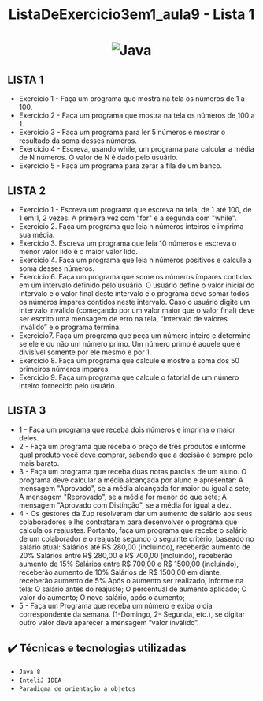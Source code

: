 # <h1 align="center">ListaDeExercicio3em1_aula9 - Lista 1</h1>
# <h1 align="center">![Java](https://img.shields.io/badge/java-%23ED8B00.svg?style=for-the-badge&logo=openjdk&logoColor=white)</h1>


 ##  LISTA 1

* Exercício 1 - Faça um programa que mostra na tela os números de 1 a 100.
* Exercício 2 - Faça um programa que mostra na tela os números de 100 a 1.
* Exercício 3 - Faça um programa para ler 5 números e mostrar o resultado da soma desses números.
* Exercício 4 - Escreva, usando while, um programa para calcular a média de N números. O valor de N é dado pelo usuário.
* Exercício 5 - Faça um programa para zerar a fila de um banco.

##  LISTA 2

* Exercício 1 - Escreva um programa que escreva na tela, de 1 até 100, de 1 em 1, 2 vezes. A primeira vez com "for" e a segunda com "while".
* Exercício 2. Faça um programa que leia n números inteiros e imprima sua média.
* Exercício 3. Escreva um programa que leia 10 números e escreva o menor valor lido é o maior valor lido.
* Exercício 4. Faça um programa que leia n números positivos e calcule a soma desses números.
* Exercício 6. Faça um programa que some os números ímpares contidos em um intervalo definido pelo usuário. O usuário define o valor inicial do intervalo e o valor final deste intervalo e o programa deve somar todos os números ímpares contidos neste intervalo. Caso o usuário digite um intervalo inválido (começando por um valor maior que o valor final) deve ser escrito uma mensagem de erro na tela, “Intervalo de valores inválido” e o programa termina.
* Exercício7. Faça um programa que peça um número inteiro e determine se ele é ou não um número primo. Um número primo é aquele que é divisível somente por ele mesmo e por 1.
* Exercício 8. Faça um programa que calcule e mostre a soma dos 50 primeiros números ímpares.
* Exercício 9. Faça um programa que calcule o fatorial de um número inteiro fornecido pelo usuário. 

##  LISTA 3

* 1 - Faça um programa que receba dois números e imprima o maior deles.
* 2 - Faça um programa que receba o preço de três produtos e informe qual produto você deve comprar, sabendo que a decisão é sempre pelo mais barato.
* 3 - Faça um programa que receba duas notas parciais de um aluno. O programa deve calcular a média alcançada por aluno e apresentar:
A mensagem "Aprovado", se a média alcançada for maior ou igual a sete;
A mensagem "Reprovado", se a média for menor do que sete;
A mensagem "Aprovado com Distinção", se a média for igual a dez.
* 4 - Os gestores da Zup resolveram dar um aumento de salário aos seus colaboradores e lhe contrataram para desenvolver o programa que calcula os reajustes. Portanto, faça um programa que recebe o salário de um colaborador e o reajuste segundo o seguinte critério, baseado no salário atual:
Salários até R$ 280,00 (incluindo), receberão aumento de 20%
Salários entre R$ 280,00 e R$ 700,00 (incluindo), receberão aumento de 15%
Salários entre R$ 700,00 e R$ 1500,00 (incluindo), receberão aumento de 10%
Salários de R$ 1500,00 em diante, receberão aumento de 5% 
Após o aumento ser realizado, informe na tela:
O salário antes do reajuste;
O percentual de aumento aplicado;
O valor do aumento;
O novo salário, após o aumento;
* 5 - Faça um Programa que receba um número e exiba o dia correspondente da semana. (1-Domingo, 2- Segunda, etc.), se digitar outro valor deve aparecer a mensagem “valor inválido”.


## ✔️ Técnicas e tecnologias utilizadas

- ``Java 8``
- ``InteliJ IDEA``
- ``Paradigma de orientação a objetos``




